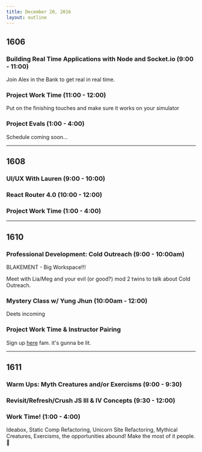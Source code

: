 ```yaml
---
title: December 20, 2016
layout: outline
---
```


## 1606

### Building Real Time Applications with Node and Socket.io (9:00 - 11:00)
Join Alex in the Bank to get real in real time.

### Project Work Time (11:00 - 12:00)
Put on the finishing touches and make sure it works on your simulator

### Project Evals (1:00 - 4:00)
Schedule coming soon...

***

## 1608

### UI/UX With Lauren (9:00 - 10:00)

### React Router 4.0 (10:00 - 12:00)

### Project Work Time (1:00 - 4:00)

***

## 1610


### Professional Development: Cold Outreach (9:00 - 10:00am)

BLAKEMENT - Big Workspace!!!

Meet with Lia/Meg and your evil (or good?) mod 2 twins to talk about Cold Outreach.

### Mystery Class w/ Yung Jhun (10:00am - 12:00)

Deets incoming

### Project Work Time & Instructor Pairing

Sign up [here](https://etherpad.e-cam2020.eu/p/instructor-pairing) fam. it's gunna be lit.

***

## 1611

### Warm Ups: Myth Creatures and/or Exercisms (9:00 - 9:30)

### Revisit/Refresh/Crush JS III & IV Concepts (9:30 - 12:00)

### Work Time! (1:00 - 4:00)
Ideabox, Static Comp Refactoring, Unicorn Site Refactoring, Mythical Creatures, Exercisms, the opportunities abound! Make the most of it people. :muscle:
